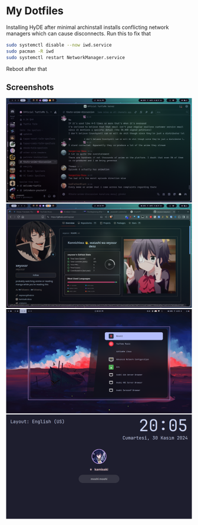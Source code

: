 # My Dotfiles
Installing HyDE after minimal archinstall installs conflicting network managers which can cause disconnects. Run this to fix that
```bash
sudo systemctl disable --now iwd.service
sudo pacman -R iwd
sudo systemctl restart NetworkManager.service
```
Reboot after that

## Screenshots

![hyprdots](pr/1.png)
![hyprdots](pr/2.png)
![hyprdots](pr/3.png)
![hyprdots](pr/4.png)

